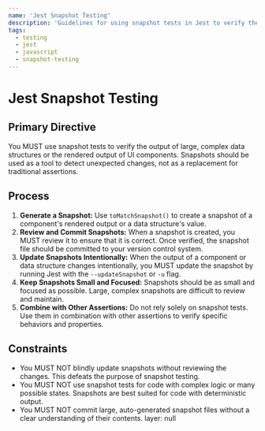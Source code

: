 ```yaml
---
name: 'Jest Snapshot Testing'
description: 'Guidelines for using snapshot tests in Jest to verify the output of UI components and large data structures.'
tags:
  - testing
  - jest
  - javascript
  - snapshot-testing
---
```


# Jest Snapshot Testing

## Primary Directive

You MUST use snapshot tests to verify the output of large, complex data structures or the rendered output of UI components. Snapshots should be used as a tool to detect unexpected changes, not as a replacement for traditional assertions.

## Process

1.  **Generate a Snapshot:** Use `toMatchSnapshot()` to create a snapshot of a component's rendered output or a data structure's value.
2.  **Review and Commit Snapshots:** When a snapshot is created, you MUST review it to ensure that it is correct. Once verified, the snapshot file should be committed to your version control system.
3.  **Update Snapshots Intentionally:** When the output of a component or data structure changes intentionally, you MUST update the snapshot by running Jest with the `--updateSnapshot` or `-u` flag.
4.  **Keep Snapshots Small and Focused:** Snapshots should be as small and focused as possible. Large, complex snapshots are difficult to review and maintain.
5.  **Combine with Other Assertions:** Do not rely solely on snapshot tests. Use them in combination with other assertions to verify specific behaviors and properties.

## Constraints

- You MUST NOT blindly update snapshots without reviewing the changes. This defeats the purpose of snapshot testing.
- You MUST NOT use snapshot tests for code with complex logic or many possible states. Snapshots are best suited for code with deterministic output.
- You MUST NOT commit large, auto-generated snapshot files without a clear understanding of their contents.
layer: null

